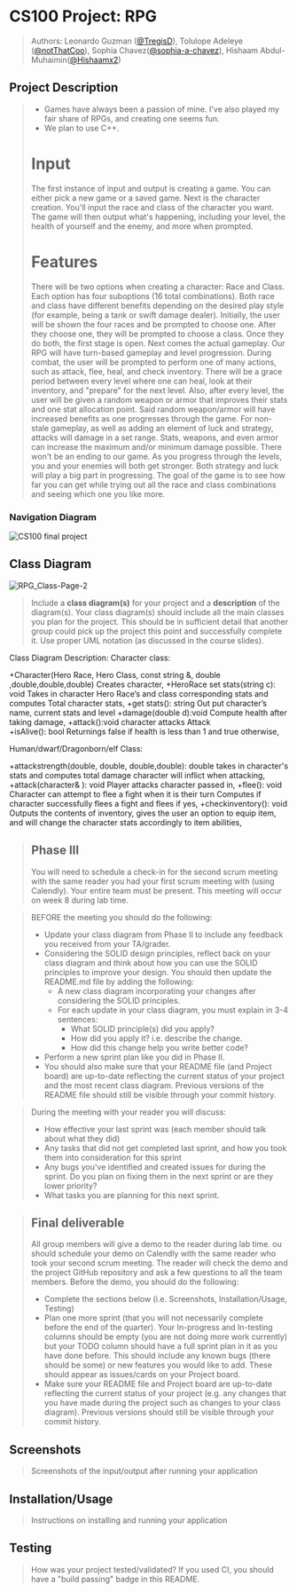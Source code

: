 
# CS100 Project: RPG
 
 > Authors: Leonardo Guzman ([@TregisD](https://github.com/TregisD)), Tolulope Adeleye ([@notThatCoo](https://github.com/notThatCoo)), Sophia Chavez([@sophia-a-chavez](https://github.com/sophia-a-chavez)), Hishaam Abdul-Muhaimin([@Hishaamx2](https://github.com/Hishaamx2))

## Project Description
 > * Games have always been a passion of mine.  I've also played my fair share of RPGs, and creating one seems fun.
 > * We plan to use C++.
 > # Input
 > The first instance of input and output is creating a game.  You can either pick a new game or a saved game.  Next is the character creation.  You'll input the race and class of the character you want.  The game will then output what's happening, including your level, the health of yourself and the enemy, and more when prompted.
 > # Features
 > There will be two options when creating a character: Race and Class.  Each option has four suboptions (16 total combinations).  Both race and class have different benefits depending on the desired play style (for example, being a tank or swift damage dealer).  Initially, the user will be shown the four races and be prompted to choose one.  After they choose one, they will be prompted to choose a class.  Once they do both, the first stage is open.  Next comes the actual gameplay.  Our RPG will have turn-based gameplay and level progression.  During combat, the user will be prompted to perform one of many actions, such as attack, flee, heal, and check inventory.  There will be a grace period between every level where one can heal, look at their inventory, and "prepare" for the next level.  Also, after every level, the user will be given a random weapon or armor that improves their stats and one stat allocation point.  Said random weapon/armor will have increased benefits as one progresses through the game.  For non-stale gameplay, as well as adding an element of luck and strategy, attacks will damage in a set range.  Stats, weapons, and even armor can increase the maximum and/or minimum damage possible.  There won't be an ending to our game.  As you progress through the levels, you and your enemies will both get stronger.  Both strategy and luck will play a big part in progressing.  The goal of the game is to see how far you can get while trying out all the race and class combinations and seeing which one you like more.   


### Navigation Diagram
![CS100 final project](https://github.com/cs100/final-project-lguzm044_schav088_tadel002_habdu016/assets/156245649/3d156cca-8f1f-4e43-9b68-a78160826cc4)

## Class Diagram
![RPG_Class-Page-2](https://github.com/cs100/final-project-lguzm044_schav088_tadel002_habdu016/assets/107754577/db3e2106-4d06-4625-836d-604385b9c1be)
 > Include a **class diagram(s)** for your project and a **description** of the diagram(s). Your class diagram(s) should include all the main classes you plan for the project. This should be in sufficient detail that another group could pick up the project this point and successfully complete it. Use proper UML notation (as discussed in the course slides).

Class Diagram Description:
Character class:

+Character(Hero Race, Hero Class, const string &, double ,double,double,double)
	Creates character,
+HeroRace set stats(string c): void
Takes in character Hero Race’s and class corresponding stats and computes 
	Total character stats,
+get stats(): string 
	Out put character’s name, current stats and level
+damage(double d):void
	Compute health after taking damage, 
+attack():void
	character attacks Attack  
+isAlive(): bool
	Returnings false if health is less than 1 and true otherwise, 

Human/dwarf/Dragonborn/elf Class:

+attackstrength(double, double, double,double): double
takes in character's stats and computes total damage character will inflict when attacking,
+attack(character& ): void
	Player attacks character passed in, 
+flee(): void
	Character can attempt to flee a fight when it is their turn
	Computes if character successfully flees a fight and flees if yes,
+checkinventory(): void
	Outputs the contents of inventory, gives the user an option to equip item, and will change the character stats accordingly to item abilities, 

 
 > ## Phase III
 > You will need to schedule a check-in for the second scrum meeting with the same reader you had your first scrum meeting with (using Calendly). Your entire team must be present. This meeting will occur on week 8 during lab time.
 
 > BEFORE the meeting you should do the following:
 > * Update your class diagram from Phase II to include any feedback you received from your TA/grader.
 > * Considering the SOLID design principles, reflect back on your class diagram and think about how you can use the SOLID principles to improve your design. You should then update the README.md file by adding the following:
 >   * A new class diagram incorporating your changes after considering the SOLID principles.
 >   * For each update in your class diagram, you must explain in 3-4 sentences:
 >     * What SOLID principle(s) did you apply?
 >     * How did you apply it? i.e. describe the change.
 >     * How did this change help you write better code?
 > * Perform a new sprint plan like you did in Phase II.
 > * You should also make sure that your README file (and Project board) are up-to-date reflecting the current status of your project and the most recent class diagram. Previous versions of the README file should still be visible through your commit history.
 
> During the meeting with your reader you will discuss: 
 > * How effective your last sprint was (each member should talk about what they did)
 > * Any tasks that did not get completed last sprint, and how you took them into consideration for this sprint
 > * Any bugs you've identified and created issues for during the sprint. Do you plan on fixing them in the next sprint or are they lower priority?
 > * What tasks you are planning for this next sprint.

 
 > ## Final deliverable
 > All group members will give a demo to the reader during lab time. ou should schedule your demo on Calendly with the same reader who took your second scrum meeting. The reader will check the demo and the project GitHub repository and ask a few questions to all the team members. 
 > Before the demo, you should do the following:
 > * Complete the sections below (i.e. Screenshots, Installation/Usage, Testing)
 > * Plan one more sprint (that you will not necessarily complete before the end of the quarter). Your In-progress and In-testing columns should be empty (you are not doing more work currently) but your TODO column should have a full sprint plan in it as you have done before. This should include any known bugs (there should be some) or new features you would like to add. These should appear as issues/cards on your Project board.
 > * Make sure your README file and Project board are up-to-date reflecting the current status of your project (e.g. any changes that you have made during the project such as changes to your class diagram). Previous versions should still be visible through your commit history. 
 
 ## Screenshots
 > Screenshots of the input/output after running your application
 ## Installation/Usage
 > Instructions on installing and running your application
 ## Testing
 > How was your project tested/validated? If you used CI, you should have a "build passing" badge in this README.
 
